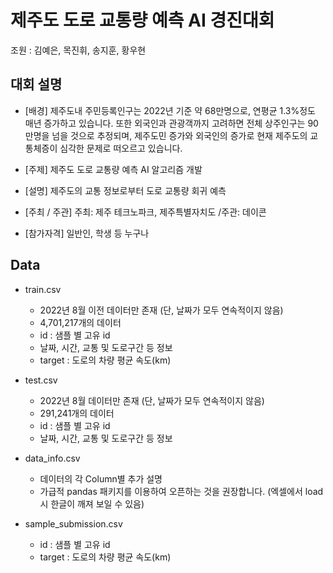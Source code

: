 # 제주도 도로 교통량 예측 AI 경진대회
조원 : 김예은, 목진휘, 송지훈, 황우현

## 대회 설명
- [배경] 
제주도내 주민등록인구는 2022년 기준 약 68만명으로, 연평균 1.3%정도 매년 증가하고 있습니다. 또한 외국인과 관광객까지 고려하면 전체 상주인구는 90만명을 넘을 것으로 추정되며, 제주도민 증가와 외국인의 증가로 현재 제주도의 교통체증이 심각한 문제로 떠오르고 있습니다.

- [주제]
제주도 도로 교통량 예측 AI 알고리즘 개발

- [설명]
제주도의 교통 정보로부터 도로 교통량 회귀 예측

- [주최 / 주관]
주최: 제주 테크노파크, 제주특별자치도 /주관: 데이콘

- [참가자격]
일반인, 학생 등 누구나

## Data

- train.csv
  - 2022년 8월 이전 데이터만 존재 (단, 날짜가 모두 연속적이지 않음)
  - 4,701,217개의 데이터
  - id : 샘플 별 고유 id
  - 날짜, 시간, 교통 및 도로구간 등 정보
  - target : 도로의 차량 평균 속도(km)

- test.csv
  - 2022년 8월 데이터만 존재 (단, 날짜가 모두 연속적이지 않음)
  - 291,241개의 데이터
  - id : 샘플 별 고유 id
  - 날짜, 시간, 교통 및 도로구간 등 정보

- data_info.csv
  - 데이터의 각 Column별 추가 설명
  - 가급적 pandas 패키지를 이용하여 오픈하는 것을 권장합니다. (엑셀에서 load시 한글이 깨져 보일 수 있음)

- sample_submission.csv
  - id : 샘플 별 고유 id
  - target : 도로의 차량 평균 속도(km)
